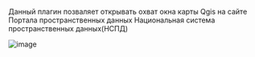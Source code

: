 Данный плагин позваляет открывать охват окна карты Qgis на сайте  Портала пространственных данных Национальная система пространственных данных(НСПД)


![image](https://github.com/user-attachments/assets/fe33074d-c083-4f5f-b0a1-de791879860e)




